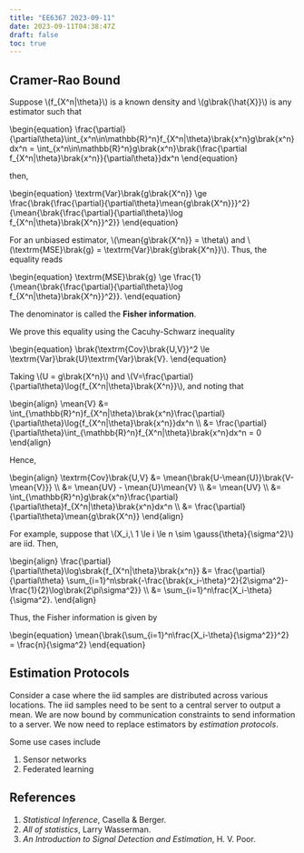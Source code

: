 ```yaml
---
title: "EE6367 2023-09-11"
date: 2023-09-11T04:38:47Z
draft: false
toc: true
---
```


## Cramer-Rao Bound

Suppose \\(f\_{X^n|\theta}\\) is a known density and \\(g\brak{\hat{X}}\\) is any estimator such that

\begin{equation}
    \frac{\partial}{\partial\theta}\int_{x^n\in\mathbb{R}^n}f\_{X^n|\theta}\brak{x^n}g\brak{x^n}dx^n = \int_{x^n\in\mathbb{R}^n}g\brak{x^n}\brak{\frac{\partial f\_{X^n|\theta}\brak{x^n}}{\partial\theta}}dx^n
\end{equation}

then,

\begin{equation}
    \textrm{Var}\brak{g\brak{X^n}} \ge \frac{\brak{\frac{\partial}{\partial\theta}\mean{g\brak{X^n}}}^2}{\mean{\brak{\frac{\partial}{\partial\theta}\log f\_{X^n|\theta}\brak{X^n}}^2}}
\end{equation}

For an unbiased estimator, \\(\mean{g\brak{X^n}} = \theta\\) and \\(\textrm{MSE}\brak{g} = \textrm{Var}\brak{g\brak{X^n}}\\). Thus, the equality reads

\begin{equation}
    \textrm{MSE}\brak{g} \ge \frac{1}{\mean{\brak{\frac{\partial}{\partial\theta}\log f\_{X^n|\theta}\brak{X^n}}^2}}.
\end{equation}

The denominator is called the **Fisher information**.

We prove this equality using the Cacuhy-Schwarz inequality

\begin{equation}
    \brak{\textrm{Cov}\brak{U,V}}^2 \le \textrm{Var}\brak{U}\textrm{Var}\brak{V}.
\end{equation}

Taking \\(U = g\brak{X^n}\\) and \\(V=\frac{\partial}{\partial\theta}\log{f\_{X^n|\theta}\brak{X^n}}\\), and noting that

\begin{align}
    \mean{V} &= \int_{\mathbb{R}^n}f\_{X^n|\theta}\brak{x^n}\frac{\partial}{\partial\theta}\log{f\_{X^n|\theta}\brak{x^n}}dx^n \\\\
    &= \frac{\partial}{\partial\theta}\int_{\mathbb{R}^n}f\_{X^n|\theta}\brak{x^n}dx^n = 0
\end{align}

Hence,

\begin{align}
    \textrm{Cov}\brak{U,V} &= \mean{\brak{U-\mean{U}}\brak{V-\mean{V}}} \\\\
    &= \mean{UV} - \mean{U}\mean{V} \\\\
    &= \mean{UV} \\\\
    &= \int_{\mathbb{R}^n}g\brak{x^n}\frac{\partial}{\partial\theta}f\_{X^n|\theta}\brak{x^n}dx^n \\\\
    &= \frac{\partial}{\partial\theta}\mean{g\brak{X^n}}
\end{align}

For example, suppose that \\(X\_i,\ 1 \le i \le n \sim \gauss{\theta}{\sigma^2}\\) are iid. Then,

\begin{align}
    \frac{\partial}{\partial\theta}\log\sbrak{f\_{X^n|\theta}\brak{x^n}} &= \frac{\partial}{\partial\theta} \sum\_{i=1}^n\sbrak{-\frac{\brak{x\_i-\theta}^2}{2\sigma^2}-\frac{1}{2}\log\brak{2\pi\sigma^2}} \\\\
    &= \sum\_{i=1}^n\frac{X\_i-\theta}{\sigma^2}.
\end{align}

Thus, the Fisher information is given by

\begin{equation}
\mean{\brak{\sum\_{i=1}^n\frac{X\_i-\theta}{\sigma^2}}^2} = \frac{n}{\sigma^2}
\end{equation}

## Estimation Protocols

Consider a case where the iid samples are distributed across various locations. The iid samples need to be sent to a central server to output a mean. We are now bound by communication constraints to send information to a server. We now need to replace estimators by _estimation protocols_.

Some use cases include

1. Sensor networks
2. Federated learning

## References

1. _Statistical Inference_, Casella & Berger.
2. _All of statistics_, Larry Wasserman.
3. _An Introduction to Signal Detection and Estimation_, H. V. Poor.
